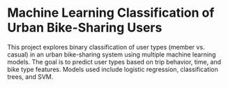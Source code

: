 # Machine Learning Classification of Urban Bike-Sharing Users

This project explores binary classification of user types (member vs. casual) in an urban bike-sharing system using multiple machine learning models. The goal is to predict user types based on trip behavior, time, and bike type features. Models used include logistic regression, classification trees, and SVM. 
